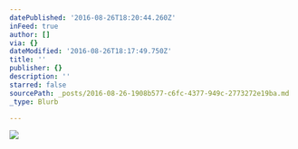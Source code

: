 ```yaml
---
datePublished: '2016-08-26T18:20:44.260Z'
inFeed: true
author: []
via: {}
dateModified: '2016-08-26T18:17:49.750Z'
title: ''
publisher: {}
description: ''
starred: false
sourcePath: _posts/2016-08-26-1908b577-c6fc-4377-949c-2773272e19ba.md
_type: Blurb

---
```

![](https://the-grid-user-content.s3-us-west-2.amazonaws.com/dc83c6dc-258d-4a37-97c0-5ee36fb1d1b6.jpg)